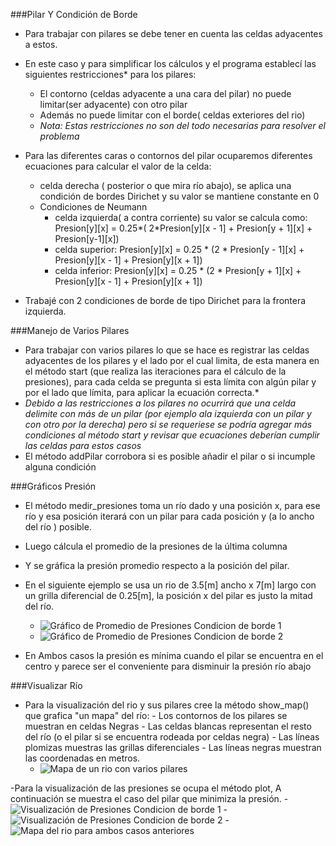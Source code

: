 ###Pilar Y Condición de Borde

- Para trabajar con pilares se debe tener en cuenta las celdas adyacentes a estos.
- En este caso y para simplificar los cálculos y el programa establecí las siguientes restricciones* para los pilares:
	- El contorno (celdas adyacente a una cara del pilar) no puede limitar(ser adyacente) con otro pilar
	- Además no puede limitar con el borde( celdas exteriores del rio)
	- *Nota: Estas restricciones no son del todo necesarias para resolver el problema*

- Para las diferentes caras o contornos del pilar ocuparemos diferentes ecuaciones para calcular el valor de la celda:
	- celda derecha ( posterior o que mira río abajo), se aplica una condición de bordes Dirichet y su valor se mantiene constante en 0
	- Condiciones de Neumann
		- celda izquierda( a contra corriente) su valor se calcula como: Presion[y][x] = 0.25\*( 2\*Presion[y][x - 1] + Presion[y + 1][x] + Presion[y-1][x])
    	- celda superior: Presion[y][x] = 0.25 \* (2 \* Presion[y - 1][x] + Presion[y][x - 1] + Presion[y][x + 1])
    	- celda inferior: Presion[y][x] = 0.25 \* (2 \* Presion[y + 1][x] + Presion[y][x - 1] + Presion[y][x + 1])

- Trabajé con 2 condiciones de borde de tipo Dirichet para la frontera izquierda.

###Manejo de Varios Pilares

 - Para trabajar con varios pilares lo que se hace es registrar las celdas adyacentes de los pilares y el lado por el cual limita, de esta manera en el método start (que realiza las iteraciones para el cálculo de la presiones), para cada celda se pregunta si esta límita con algún pilar y por el lado que límita, para aplicar la ecuación correcta.*
 - *Debido a las restricciones a los pilares no ocurrirá que una celda delimite con más de un pilar (por ejemplo ala izquierda con un pilar y con otro por la derecha) pero si se requeriese se podría agregar más condiciones al método start y revisar que ecuaciones deberían cumplir las celdas para estos casos* 
 - El método addPilar corrobora si es posible añadir el pilar o si incumple alguna condición



###Gráficos Presión

- El método medir_presiones toma un río dado y una posición x, para ese río y esa posición iterará con un pilar para cada posición y (a lo ancho del río ) posible.
- Luego cálcula el promedio  de la presiones de la última columna
- Y se gráfica la presión promedio respecto a la posición del pilar.
- En el siguiente ejemplo se usa un rio de 3.5[m] ancho x 7[m] largo con un grilla diferencial de 0.25[m], la posición x del pilar es justo la mitad del río.
	- ![Gráfico de Promedio de Presiones Condicion de borde 1](/img/graph_presion_cb.png)
	- ![Gráfico de Promedio de Presiones Condicion de borde 2](/img/graph_presion_old_cb.png)

- En Ambos casos la presión es mínima cuando el pilar se encuentra en el centro y parece ser el conveniente para disminuir la presión río abajo


###Visualizar Río
- Para la visualización del rio y sus pilares cree la método show_map() que grafica "un mapa" del río: 
		- Los contornos de los pilares se muestran en  celdas Negras 
		- Las celdas blancas representan el resto del río (o el pilar si se encuentra rodeada por celdas negra)
		- Las líneas plomizas muestras las grillas diferenciales
		- Las líneas negras muestran las coordenadas en metros.
	- ![Mapa de un rio con varios pilares](/img/vis_rio.png)

-Para la visualización de las presiones se ocupa el método plot, A continuación se muestra el caso del pilar que minimiza la presión.
	- ![Visualización de Presiones Condicion de borde 1](/img/presion_old_cb.png)
	- ![Visualización de Presiones Condicion de borde 2](/img/presion_cb.png)
	- ![Mapa del rio para ambos casos anteriores](/img/vis_rio_ejemplos.png)
